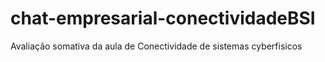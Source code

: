 # chat-empresarial-conectividadeBSI
Avaliação somativa da aula de Conectividade de sistemas cyberfisicos
